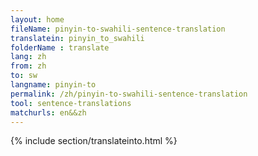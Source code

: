 ```yaml
---
layout: home
fileName: pinyin-to-swahili-sentence-translation
translatein: pinyin_to_swahili
folderName : translate
lang: zh
from: zh
to: sw
langname: pinyin-to
permalink: /zh/pinyin-to-swahili-sentence-translation
tool: sentence-translations
matchurls: en&&zh
---
```

{% include section/translateinto.html %}
